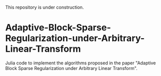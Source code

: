 This repository is under construction.

# Adaptive-Block-Sparse-Regularization-under-Arbitrary-Linear-Transform
Julia code to implement the algorithms proposed in the paper "Adaptive Block Sparse Regularization under Arbitrary Linear Transform".
